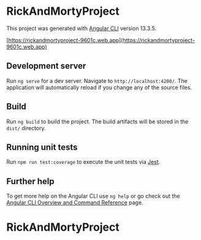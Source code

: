 # RickAndMortyProject

This project was generated with [Angular CLI](https://github.com/angular/angular-cli) version 13.3.5.

[https://rickandmortyproject-9601c.web.app](https://rickandmortyproject-9601c.web.app)

## Development server

Run `ng serve` for a dev server. Navigate to `http://localhost:4200/`. The application will automatically reload if you change any of the source files.

## Build

Run `ng build` to build the project. The build artifacts will be stored in the `dist/` directory.

## Running unit tests

Run `npm run test:coverage` to execute the unit tests via [Jest](https://jestjs.io/).

## Further help

To get more help on the Angular CLI use `ng help` or go check out the [Angular CLI Overview and Command Reference](https://angular.io/cli) page.
# RickAndMortyProject
